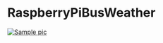 # RaspberryPiBusWeather


<a href="https://imgur.com/IvfOKe8"><img src="https://imgur.com/IvfOKe8.png" title="Sample pic"/></a>
